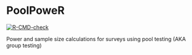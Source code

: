 # PoolPoweR  

<!-- badges: start -->
  [![R-CMD-check](https://github.com/AngusMcLure/PoolPoweR/actions/workflows/R-CMD-check.yaml/badge.svg)](https://github.com/AngusMcLure/PoolPoweR/actions/workflows/R-CMD-check.yaml)
  <!-- badges: end -->  
  
Power and sample size calculations for surveys using pool testing (AKA group testing)
